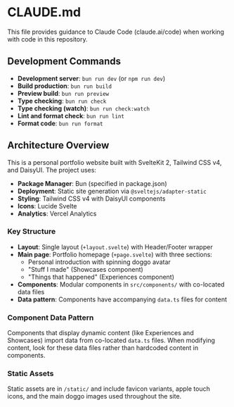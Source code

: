 # CLAUDE.md

This file provides guidance to Claude Code (claude.ai/code) when working with code in this repository.

## Development Commands

- **Development server**: `bun run dev` (or `npm run dev`)
- **Build production**: `bun run build`
- **Preview build**: `bun run preview`
- **Type checking**: `bun run check`
- **Type checking (watch)**: `bun run check:watch`
- **Lint and format check**: `bun run lint`
- **Format code**: `bun run format`

## Architecture Overview

This is a personal portfolio website built with SvelteKit 2, Tailwind CSS v4, and DaisyUI. The project uses:

- **Package Manager**: Bun (specified in package.json)
- **Deployment**: Static site generation via `@sveltejs/adapter-static`
- **Styling**: Tailwind CSS v4 with DaisyUI components
- **Icons**: Lucide Svelte
- **Analytics**: Vercel Analytics

### Key Structure

- **Layout**: Single layout (`+layout.svelte`) with Header/Footer wrapper
- **Main page**: Portfolio homepage (`+page.svelte`) with three sections:
  - Personal introduction with spinning doggo avatar
  - "Stuff I made" (Showcases component)
  - "Things that happened" (Experiences component)
- **Components**: Modular components in `src/components/` with co-located data files
- **Data pattern**: Components have accompanying `data.ts` files for content

### Component Data Pattern

Components that display dynamic content (like Experiences and Showcases) import data from co-located `data.ts` files. When modifying content, look for these data files rather than hardcoded content in components.

### Static Assets

Static assets are in `/static/` and include favicon variants, apple touch icons, and the main doggo images used throughout the site.
